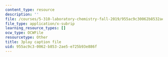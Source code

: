 ```yaml
---
content_type: resource
description: ''
file: /courses/5-310-laboratory-chemistry-fall-2019/955ac9c30062b8532ae5e725b93e886f_OQq7qH74T5E.srt
file_type: application/x-subrip
learning_resource_types: []
ocw_type: OCWFile
resourcetype: Other
title: 3play caption file
uid: 955ac9c3-0062-b853-2ae5-e725b93e886f
---
```

